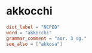 # akkocchi

``` toml
dict_label = "NCPED"
word = "akkocchi"
grammar_comment = "aor. 3 sg."
see_also = ["akkosa"]
```

